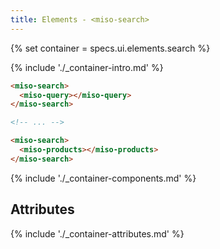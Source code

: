 ```yaml
---
title: Elements - <miso-search>
---
```


{% set container = specs.ui.elements.search %}

{% include './_container-intro.md' %}

```html
<miso-search>
  <miso-query></miso-query>
</miso-search>

<!-- ... -->

<miso-search>
  <miso-products></miso-products>
</miso-search>
```

{% include './_container-components.md' %}

## Attributes

{% include './_container-attributes.md' %}
